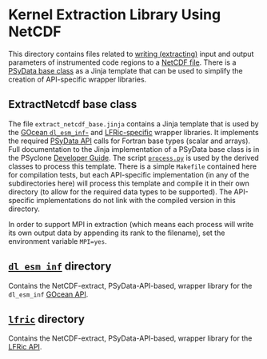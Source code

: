 # Kernel Extraction Library Using NetCDF

This directory contains files related to [writing (extracting)](
https://psyclone.readthedocs.io/en/stable/psyke.html) input and output
parameters of instrumented code regions to a [NetCDF file](
https://psyclone.readthedocs.io/en/stable/psyke.html#netcdf-extraction-example).
There is a [PSyData base class](
https://psyclone.readthedocs.io/en/latest/developer_guide/psy_data.html#psydata-base-class)
as a Jinja template that can be used to simplify the creation of API-specific
wrapper libraries.

## ExtractNetcdf base class

The file ``extract_netcdf_base.jinja`` contains a Jinja template that is used
by the [GOcean ``dl_esm_inf``-](./dl_esm_inf/README.md) and [LFRic-specific](
./lfric/README.md) wrapper libraries. It implements the required [PSyData API](
https://psyclone.readthedocs.io/en/latest/developer_guide/psy_data.html) calls for
Fortran base types (scalar and arrays).
Full documentation to the Jinja implementation of a PSyData base class is
in the PSyclone [Developer Guide](
https://psyclone.readthedocs.io/en/latest/developer_guide/psy_data.html#jinja).
The script [``process.py``](./../../README.md#psydata-base-class) is used by
the derived classes to process this template. There is a simple ``Makefile``
contained here for compilation tests, but each API-specific implementation
(in any of the subdirectories here) will process this template and compile
it in their own directory (to allow for the required data types to be
supported). The API-specific implementations do not link with the compiled
version in this directory.

In order to support MPI in extraction (which means each process will write
its own output data by appending its rank to the filename), set the environment
variable ``MPI=yes``.

## [``dl_esm_inf``](./dl_esm_inf) directory

Contains the NetCDF-extract, PSyData-API-based, wrapper library for the
``dl_esm_inf`` [GOcean API](
https://psyclone.readthedocs.io/en/latest/gocean1p0.html).

## [``lfric``](./lfric) directory

Contains the NetCDF-extract, PSyData-API-based, wrapper library for the
[LFRic API](
https://psyclone.readthedocs.io/en/stable/dynamo0p3.html).

<!--
## Licence

-------------------------------------------------------------------------------

BSD 3-Clause License

Copyright (c) 2020-2025, Science and Technology Facilities Council.
All rights reserved.

Redistribution and use in source and binary forms, with or without
modification, are permitted provided that the following conditions are met:

* Redistributions of source code must retain the above copyright notice, this
  list of conditions and the following disclaimer.

* Redistributions in binary form must reproduce the above copyright notice,
  this list of conditions and the following disclaimer in the documentation
  and/or other materials provided with the distribution.

* Neither the name of the copyright holder nor the names of its
  contributors may be used to endorse or promote products derived from
  this software without specific prior written permission.

THIS SOFTWARE IS PROVIDED BY THE COPYRIGHT HOLDERS AND CONTRIBUTORS
"AS IS" AND ANY EXPRESS OR IMPLIED WARRANTIES, INCLUDING, BUT NOT
LIMITED TO, THE IMPLIED WARRANTIES OF MERCHANTABILITY AND FITNESS
FOR A PARTICULAR PURPOSE ARE DISCLAIMED. IN NO EVENT SHALL THE
COPYRIGHT HOLDER OR CONTRIBUTORS BE LIABLE FOR ANY DIRECT, INDIRECT,
INCIDENTAL, SPECIAL, EXEMPLARY, OR CONSEQUENTIAL DAMAGES (INCLUDING,
BUT NOT LIMITED TO, PROCUREMENT OF SUBSTITUTE GOODS OR SERVICES;
LOSS OF USE, DATA, OR PROFITS; OR BUSINESS INTERRUPTION) HOWEVER
CAUSED AND ON ANY THEORY OF LIABILITY, WHETHER IN CONTRACT, STRICT
LIABILITY, OR TORT (INCLUDING NEGLIGENCE OR OTHERWISE) ARISING IN
ANY WAY OUT OF THE USE OF THIS SOFTWARE, EVEN IF ADVISED OF THE
POSSIBILITY OF SUCH DAMAGE.

-------------------------------------------------------------------------------
Authors: J. Henrichs, Bureau of Meteorology,
         I. Kavcic, Met Office
-->
